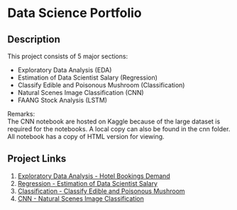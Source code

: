 # Data Science Portfolio

## Description

This project consists of 5 major sections:

- Exploratory Data Analysis (EDA)
- Estimation of Data Scientist Salary (Regression)
- Classify Edible and Poisonous Mushroom (Classification)
- Natural Scenes Image Classification (CNN)
- FAANG Stock Analysis (LSTM)

Remarks:  
The CNN notebook are hosted on Kaggle because of the large dataset is required for the notebooks. A local copy can also be found in the cnn folder. 
<br>
All notebook has a copy of HTML version for viewing.
## Project Links

1. [Exploratory Data Analysis - Hotel Bookings Demand](https://github.com/Ming-Jia/data-science-portfolio/blob/master/eda/Exploratory%20Data%20Analysis%20-%20Hotel%20Bookings%20Demand.ipynb)
2. [Regression - Estimation of Data Scientist Salary](https://github.com/Ming-Jia/data-science-portfolio/blob/master/regression/Regression%20-%20Estimation%20of%20Data%20Scientist%20Salary.ipynb)
3. [Classification - Classify Edible and Poisonous Mushroom](https://github.com/Ming-Jia/data-science-portfolio/blob/master/classification/Classification%20-%20Classify%20Edible%20and%20Poisonous%20Mushroom.ipynb)
4. [CNN - Natural Scenes Image Classification](https://www.kaggle.com/ymingj/cnn-natural-scenes-image-classification)

